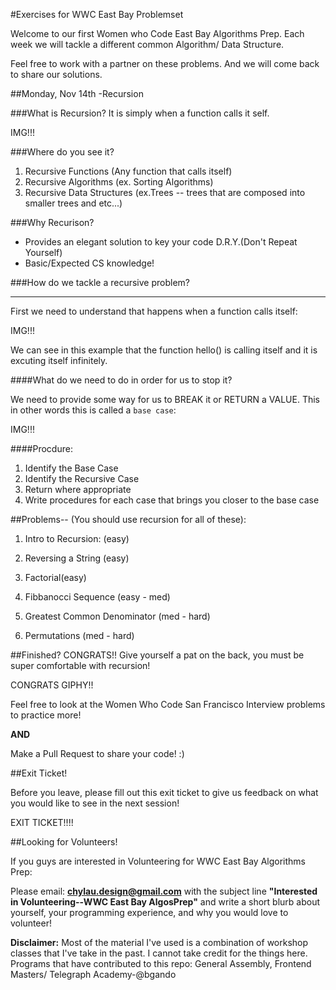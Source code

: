 #Exercises for WWC East Bay Problemset

Welcome to our first Women who Code East Bay Algorithms Prep.  Each week we will tackle a different common Algorithm/ Data Structure.

Feel free to work with a partner on these problems.  And we will come back to share our solutions.  

##Monday, Nov 14th -Recursion

###What is Recursion?
  It is simply when a function calls it self. 
  
  IMG!!!
  
###Where do you see it?
1. Recursive Functions (Any function that calls itself)
2. Recursive Algorithms (ex. Sorting Algorithms)
3. Recursive Data Structures (ex.Trees -- trees that are composed into smaller trees and etc...)

###Why Recurison?
  - Provides an elegant solution to key your code D.R.Y.(Don't Repeat Yourself) 
  - Basic/Expected CS knowledge!
  
###How do we tackle a recursive problem?
<hr>

First we need to understand that happens when a function calls itself:

IMG!!!

We can see in this example that the function hello() is calling itself and it is excuting itself infinitely.


####What do we need to do in order for us to stop it?

We need to provide some way for us to BREAK it or RETURN a VALUE.
This in other words this is called a `base case`:

IMG!!!

####Procdure:

1. Identify the Base Case
2. Identify the Recursive Case
3. Return where appropriate
4. Write procedures for each case that brings you closer to the base case
 

##Problems-- (You should use recursion for all of these):
1. Intro to Recursion: (easy)

2. Reversing a String (easy)


3. Factorial(easy)


3. Fibbanocci Sequence (easy - med)
 
 
4. Greatest Common Denominator (med - hard)

5. Permutations (med - hard)

##Finished?
CONGRATS!! Give yourself a pat on the back, you must be super comfortable with recursion!

CONGRATS GIPHY!!

Feel free to look at the Women Who Code San Francisco Interview problems to practice more!

**AND**

Make a Pull Request to share your code! :)

##Exit Ticket!

Before you leave, please fill out this exit ticket to give us feedback on what you would like to see in the next session!

EXIT TICKET!!!!

##Looking for Volunteers!

If you guys are interested in Volunteering for WWC East Bay Algorithms Prep:

Please email: **chylau.design@gmail.com**  with the subject line **"Interested in Volunteering--WWC East Bay AlgosPrep"** and write a short blurb about yourself, your programming experience, and why you would love to volunteer!  


**Disclaimer:**
Most of the material I've used is a combination of workshop classes that I've take in the past.  I cannot take credit for the things here.  Programs that have contributed to this repo:  General Assembly, Frontend Masters/ Telegraph Academy-@bgando  
